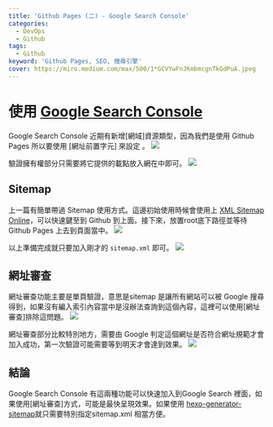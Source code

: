 ```yaml
---
title: 'Github Pages (二) - Google Search Console'
categories: 
  - DevOps
  - Github
tags: 
  - Github
keyword: 'Github Pages, SEO, 搜尋引擎'
cover: https://miro.medium.com/max/500/1*GCVYwFnJKmbmcgnTkGdPuA.jpeg
---
```


# 使用 [Google Search Console](https://search.google.com/search-console/about)

Google Search Console 近期有新增[網域]資源類型，因為我們是使用 Github Pages 所以要使用 [網址前置字元] 來設定 。
![](/img/Note/Github_Pages/Snipaste_2022-08-31_12-18-49.png)

驗證擁有權部分只需要將它提供的載點放入網在中即可。
![](/img/Note/Github_Pages/Snipaste_2022-08-31_14-34-21.png)

## Sitemap
上一篇有簡單帶過 Sitemap 使用方式。這邊初始使用時候會使用上 [XML Sitemap Online](https://www.xml-sitemaps.com/)，可以快速鍵至到 Github 到上面。接下來，放置root底下路徑並等待Github Pages 上去到頁面當中。
![](/img/Note/Github_Pages/Snipaste_2022-08-31_14-33-01.png)

以上準備完成就只要加入剛才的  ```sitemap.xml``` 即可。
![](/img/Note/Github_Pages/Snipaste_2022-08-31_14-25-33.png)


## 網址審查
網址審查功能主要是單頁驗證，意思是sitemap 是讓所有網站可以被 Google 搜尋得到，如果沒有編入索引內容當中是沒辦法查詢到這個內容，這裡可以使用[網址審查]排除這問題。
![](/img/Note/Github_Pages/Snipaste_2022-08-31_14-43-13.png)

網址審查部分比較特別地方，需要由 Google 判定這個網址是否符合網址規範才會加入成功，第一次驗證可能需要等到明天才會達到效果。
![](/img/Note/Github_Pages/Snipaste_2022-08-31_14-46-40.png)

## 結論
Google Search Console 有這兩種功能可以快速加入到Google Search 裡面，如果使用[網址審查]方式，可能是最快呈現效果。如果使用 [hexo-generator-sitemap](https://www.npmjs.com/package/hexo-generator-sitemap)就只需要特別指定sitemap.xml 相當方便。


